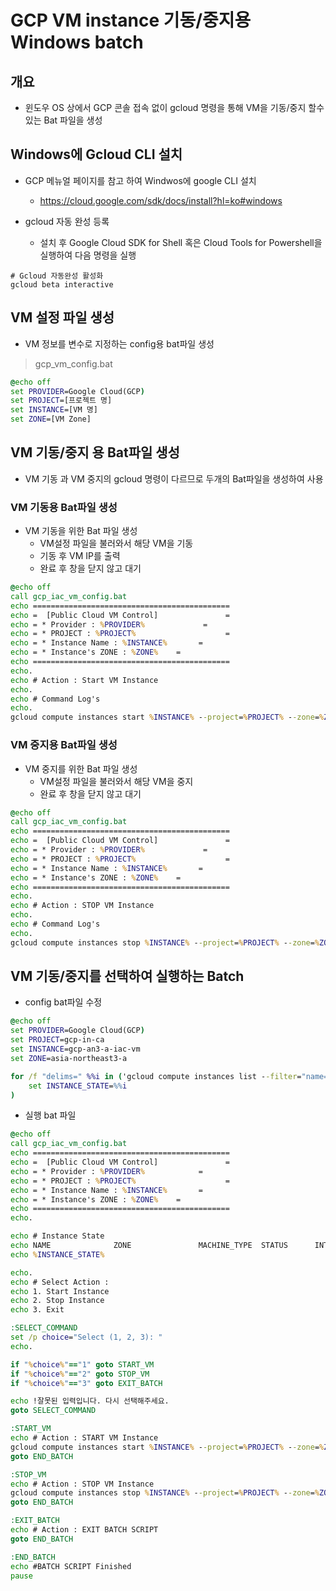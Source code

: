 # GCP VM instance 기동/중지용 Windows batch

## 개요 
- 윈도우 OS 상에서 GCP 콘솔 접속 없이 gcloud 명령을 통해 VM을 기동/중지 할수 있는 Bat 파일을 생성


## Windows에 Gcloud CLI 설치 

- GCP 메뉴얼 페이지를 참고 하여 Windwos에 google CLI 설치 
    - https://cloud.google.com/sdk/docs/install?hl=ko#windows


- gcloud 자동 완성 등록 
    - 설치 후 Google Cloud SDK for Shell 혹은 Cloud Tools for Powershell을 실행하여 다음 명령을 실행
```
# Gcloud 자동완성 활성화 
gcloud beta interactive 
```



## VM 설정 파일 생성 
- VM 정보를 변수로 지정하는 config용 bat파일 생성 

> gcp_vm_config.bat
```bat
@echo off
set PROVIDER=Google Cloud(GCP)
set PROJECT=[프로젝트 명]
set INSTANCE=[VM 명]
set ZONE=[VM Zone]
```

## VM 기동/중지 용 Bat파일 생성 

- VM 기동 과 VM 중지의 gcloud 명령이 다르므로 두개의 Bat파일을 생성하여 사용 

### VM 기동용 Bat파일 생성 
- VM 기동을 위한 Bat 파일 생성
    - VM설정 파일을 불러와서 해당 VM을 기동
    - 기동 후 VM IP를 출력
    - 완료 후 창을 닫지 않고 대기

```bat
@echo off
call gcp_iac_vm_config.bat
echo ============================================
echo =  [Public Cloud VM Control]               =
echo = * Provider : %PROVIDER%             =
echo = * PROJECT : %PROJECT%                    =
echo = * Instance Name : %INSTANCE%       =
echo = * Instance's ZONE : %ZONE%    =
echo ============================================
echo.
echo # Action : Start VM Instance
echo.
echo # Command Log's
echo.
gcloud compute instances start %INSTANCE% --project=%PROJECT% --zone=%ZONE% && pause 
```


### VM 중지용 Bat파일 생성 
- VM 중지를 위한 Bat 파일 생성
    - VM설정 파일을 불러와서 해당 VM을 중지
    - 완료 후 창을 닫지 않고 대기

```bat
@echo off
call gcp_iac_vm_config.bat
echo ============================================
echo =  [Public Cloud VM Control]               =
echo = * Provider : %PROVIDER%             =
echo = * PROJECT : %PROJECT%                    =
echo = * Instance Name : %INSTANCE%       =
echo = * Instance's ZONE : %ZONE%    =
echo ============================================
echo.
echo # Action : STOP VM Instance
echo.
echo # Command Log's
echo.
gcloud compute instances stop %INSTANCE% --project=%PROJECT% --zone=%ZONE% && pause
```

## VM 기동/중지를 선택하여 실행하는 Batch 
- config bat파일 수정 
```bat
@echo off
set PROVIDER=Google Cloud(GCP)
set PROJECT=gcp-in-ca
set INSTANCE=gcp-an3-a-iac-vm
set ZONE=asia-northeast3-a

for /f "delims=" %%i in ('gcloud compute instances list --filter="name=(%INSTANCE%)" --format="table(name,zone,MACHINE_TYPE,STATUS,INTERNAL_IP,EXTERNAL_IP)"') do (
    set INSTANCE_STATE=%%i
)
```


- 실행 bat 파일
```bat
@echo off
call gcp_iac_vm_config.bat
echo ============================================
echo =  [Public Cloud VM Control]               =
echo = * Provider : %PROVIDER%            =
echo = * PROJECT : %PROJECT%                    =
echo = * Instance Name : %INSTANCE%       =
echo = * Instance's ZONE : %ZONE%    =
echo ============================================
echo.

echo # Instance State
echo NAME              ZONE               MACHINE_TYPE  STATUS      INTERNAL_IP    EXTERNAL_IP
echo %INSTANCE_STATE%

echo.
echo # Select Action : 
echo 1. Start Instance
echo 2. Stop Instance 
echo 3. Exit

:SELECT_COMMAND
set /p choice="Select (1, 2, 3): "
echo.

if "%choice%"=="1" goto START_VM
if "%choice%"=="2" goto STOP_VM
if "%choice%"=="3" goto EXIT_BATCH

echo !잘못된 입력입니다. 다시 선택해주세요.
goto SELECT_COMMAND

:START_VM
echo # Action : START VM Instance
gcloud compute instances start %INSTANCE% --project=%PROJECT% --zone=%ZONE% && pause
goto END_BATCH

:STOP_VM
echo # Action : STOP VM Instance
gcloud compute instances stop %INSTANCE% --project=%PROJECT% --zone=%ZONE% && pause
goto END_BATCH

:EXIT_BATCH
echo # Action : EXIT BATCH SCRIPT
goto END_BATCH

:END_BATCH
echo #BATCH SCRIPT Finished
pause
```